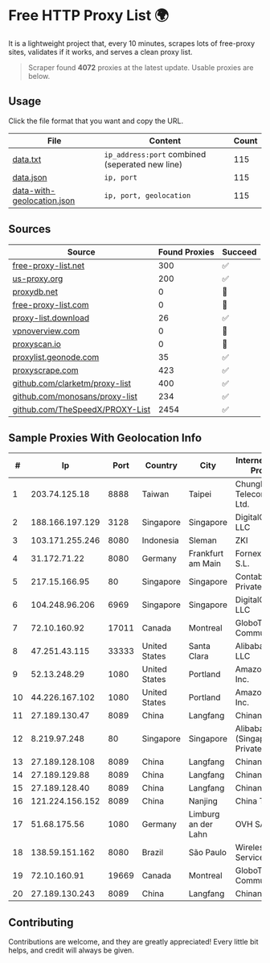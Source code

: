 
# Free HTTP Proxy List 🌍

It is a lightweight project that, every 10 minutes, scrapes lots of free-proxy sites, validates if it works, and serves a clean proxy list.


> Scraper found **4072** proxies at the latest update. Usable proxies are below.

## Usage

Click the file format that you want and copy the URL.


|File|Content|Count|
|----|-------|-----|
|[data.txt](https://raw.githubusercontent.com/themiralay/Proxy-List-World/master/data.txt)|`ip_address:port` combined (seperated new line)|115|
|[data.json](https://raw.githubusercontent.com/themiralay/Proxy-List-World/master/data.json)|`ip, port`|115|
|[data-with-geolocation.json](https://raw.githubusercontent.com/themiralay/Proxy-List-World/master/data-with-geolocation.json)|`ip, port, geolocation`|115|

## Sources

|Source|Found Proxies|Succeed|
|------|-------------|-------|
|[free-proxy-list.net](https://free-proxy-list.net)|300|✅|
|[us-proxy.org](https://www.us-proxy.org)|200|✅|
|[proxydb.net](http://proxydb.net)|0|🚫|
|[free-proxy-list.com](https://free-proxy-list.com/?page=&port=&type%5B%5D=http&type%5B%5D=https&up_time=0&search=Search)|0|🚫|
|[proxy-list.download](https://www.proxy-list.download/HTTP)|26|✅|
|[vpnoverview.com](https://vpnoverview.com/privacy/anonymous-browsing/free-proxy-servers)|0|🚫|
|[proxyscan.io](https://www.proxyscan.io)|0|🚫|
|[proxylist.geonode.com](https://proxylist.geonode.com/api/proxy-list?limit=300&page=1&sort_by=lastChecked&sort_type=desc&protocols=http,https)|35|✅|
|[proxyscrape.com](https://api.proxyscrape.com/v2/?request=displayproxies&protocol=http&timeout=10000&country=all&ssl=all&anonymity=all)|423|✅|
|[github.com/clarketm/proxy-list](https://raw.githubusercontent.com/clarketm/proxy-list/master/proxy-list-raw.txt)|400|✅|
|[github.com/monosans/proxy-list](https://raw.githubusercontent.com/monosans/proxy-list/main/proxies/http.txt)|234|✅|
|[github.com/TheSpeedX/PROXY-List](https://raw.githubusercontent.com/TheSpeedX/PROXY-List/master/http.txt)|2454|✅|


## Sample Proxies With Geolocation Info

|#|Ip|Port|Country|City|Internet Service Provider|
|-|--|----|-------|----|-------------------------|
|1|203.74.125.18|8888|Taiwan|Taipei|Chunghwa Telecom Co., Ltd.|
|2|188.166.197.129|3128|Singapore|Singapore|DigitalOcean, LLC|
|3|103.171.255.246|8080|Indonesia|Sleman|ZKI|
|4|31.172.71.22|8080|Germany|Frankfurt am Main|Fornex Hosting S.L.|
|5|217.15.166.95|80|Singapore|Singapore|Contabo Asia Private Limited|
|6|104.248.96.206|6969|Singapore|Singapore|DigitalOcean, LLC|
|7|72.10.160.92|17011|Canada|Montreal|GloboTech Communications|
|8|47.251.43.115|33333|United States|Santa Clara|Alibaba Cloud LLC|
|9|52.13.248.29|1080|United States|Portland|Amazon.com, Inc.|
|10|44.226.167.102|1080|United States|Portland|Amazon.com, Inc.|
|11|27.189.130.47|8089|China|Langfang|Chinanet|
|12|8.219.97.248|80|Singapore|Singapore|Alibaba Cloud (Singapore) Private Limited|
|13|27.189.128.108|8089|China|Langfang|Chinanet|
|14|27.189.129.88|8089|China|Langfang|Chinanet|
|15|27.189.128.40|8089|China|Langfang|Chinanet|
|16|121.224.156.152|8089|China|Nanjing|China Telecom|
|17|51.68.175.56|1080|Germany|Limburg an der Lahn|OVH SAS|
|18|138.59.151.162|8080|Brazil|São Paulo|Wireless Comm Services LTDA|
|19|72.10.160.91|19669|Canada|Montreal|GloboTech Communications|
|20|27.189.130.243|8089|China|Langfang|Chinanet|



## Contributing

Contributions are welcome, and they are greatly appreciated! Every
little bit helps, and credit will always be given.

